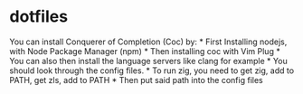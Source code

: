 # dotfiles

You can install Conquerer of Completion (Coc) by:
    * First Installing nodejs, with Node Package Manager (npm)
    * Then installing coc with Vim Plug
    * You can also then install the language servers like clang for example
    * You should look through the config files.
    * To run zig, you need to get zig, add to PATH, get zls, add to PATH
    * Then put said path into the config files

